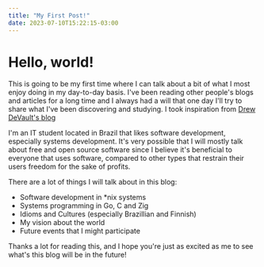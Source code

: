 ```yaml
---
title: "My First Post!"
date: 2023-07-10T15:22:15-03:00
---
```


# Hello, world!

This is going to be my first time where I can talk about a bit of what I most
enjoy doing in my day-to-day basis. I've been reading other people's blogs and
articles for a long time and I always had a will that one day I'll try to share
what I've been discovering and studying. I took inspiration from
[Drew DeVault's blog](https://drewdevault.com/) 

I'm an IT student located in Brazil that likes software development, especially
systems development. It's very possible that I will mostly talk about free and
open source software since I believe it's beneficial to everyone that uses
software, compared to other types that restrain their users freedom for the
sake of profits.

There are a lot of things I will talk about in this blog:
- Software development in *nix systems
- Systems programming in Go, C and Zig
- Idioms and Cultures (especially Brazillian and Finnish)
- My vision about the world
- Future events that I might participate

Thanks a lot for reading this, and I hope you're just as excited as me to see
what's this blog will be in the future!
